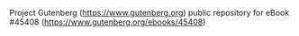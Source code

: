 Project Gutenberg (https://www.gutenberg.org) public repository for eBook #45408 (https://www.gutenberg.org/ebooks/45408)
